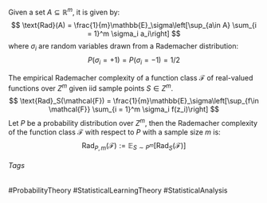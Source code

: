 Given a set $A\subseteq \mathbb{R}^m$, it is given by:
$$
\text{Rad}(A) = \frac{1}{m}\mathbb{E}_\sigma\left[\sup_{a\in A} \sum_{i = 1}^m \sigma_i a_i\right]
$$
where $\sigma_i$ are random variables drawn from a Rademacher distribution:
$$
P(\sigma_i = +1) = P(\sigma_i = -1) = 1/2
$$

The empirical Rademacher complexity of a function class $\mathcal{F}$ of real-valued functions over $Z^m$ given iid sample points $S\in Z^m$.
$$
\text{Rad}_S(\mathcal{F}) = \frac{1}{m}\mathbb{E}_\sigma\left[\sup_{f\in \mathcal{F}} \sum_{i = 1}^m \sigma_i f(z_i)\right]
$$
Let $P$ be a probability distribution over $Z^m$, then the Rademacher complexity of the function class $\mathcal{F}$ with respect to $P$ with a sample size $m$ is:
$$
\text{Rad}_{P,m}(\mathcal{F}):=\mathbb{E}_{S\sim P^m}[\text{Rad}_S(\mathcal{F})]
$$

###### Tags
#ProbabilityTheory #StatisticalLearningTheory #StatisticalAnalysis